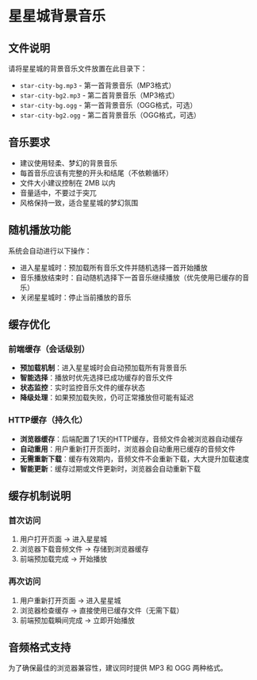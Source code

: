 # 星星城背景音乐

## 文件说明

请将星星城的背景音乐文件放置在此目录下：

- `star-city-bg.mp3` - 第一首背景音乐（MP3格式）
- `star-city-bg2.mp3` - 第二首背景音乐（MP3格式）
- `star-city-bg.ogg` - 第一首背景音乐（OGG格式，可选）
- `star-city-bg2.ogg` - 第二首背景音乐（OGG格式，可选）

## 音乐要求

- 建议使用轻柔、梦幻的背景音乐
- 每首音乐应该有完整的开头和结尾（不依赖循环）
- 文件大小建议控制在 2MB 以内
- 音量适中，不要过于突兀
- 风格保持一致，适合星星城的梦幻氛围

## 随机播放功能

系统会自动进行以下操作：
- 进入星星城时：预加载所有音乐文件并随机选择一首开始播放
- 音乐播放结束时：自动随机选择下一首音乐继续播放（优先使用已缓存的音乐）
- 关闭星星城时：停止当前播放的音乐

## 缓存优化

### 前端缓存（会话级别）
- **预加载机制**：进入星星城时会自动预加载所有背景音乐
- **智能选择**：播放时优先选择已成功缓存的音乐文件
- **状态监控**：实时监控音乐文件的缓存状态
- **降级处理**：如果预加载失败，仍可正常播放但可能有延迟

### HTTP缓存（持久化）
- **浏览器缓存**：后端配置了1天的HTTP缓存，音频文件会被浏览器自动缓存
- **自动重用**：用户重新打开页面时，浏览器会自动重用已缓存的音频文件
- **无需重新下载**：缓存有效期内，音频文件不会重新下载，大大提升加载速度
- **智能更新**：缓存过期或文件更新时，浏览器会自动重新下载

## 缓存机制说明

### 首次访问
1. 用户打开页面 → 进入星星城
2. 浏览器下载音频文件 → 存储到浏览器缓存
3. 前端预加载完成 → 开始播放

### 再次访问
1. 用户重新打开页面 → 进入星星城
2. 浏览器检查缓存 → 直接使用已缓存文件（无需下载）
3. 前端预加载瞬间完成 → 立即开始播放

## 音频格式支持

为了确保最佳的浏览器兼容性，建议同时提供 MP3 和 OGG 两种格式。
